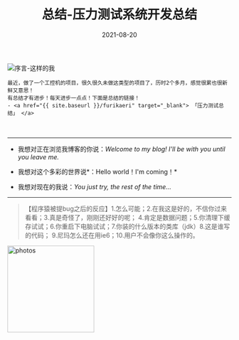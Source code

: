 ﻿---
layout: post
title: 总结-压力测试系统开发总结
date: 2021-08-20 
tag: 技术
---


 ![序言-这样的我](http://osg1u3s09.bkt.clouddn.com/image/jpg/material/DSC_Tianjin%20%28small%29.jpg)

    最近，做了一个工控机的项目，很久很久未做这类型的项目了，历时2个多月，感觉很累也很新鲜又意思！
    有总结才有进步！每天进步一点点！下面是总结的链接！
    - <a href="{{ site.baseurl }}/furikaeri" target="_blank"> 「压力测试总结」 </a> 
<p></p>

　　
   
-----------------

- 我想对正在浏览我博客的你说：*Welcome to my blog! I'll be with you until you leave me.*


- 我想对这个多彩的世界说*：Hello world！I'm coming！*


- 我想对现在的我说：*You just try, the rest of the time...*

-----------------

> 【程序猿被提bug之后的反应】1.怎么可能；2.在我这是好的，不信你过来看看；3.真是奇怪了，刚刚还好好的呢；
> 4.肯定是数据问题；5.你清理下缓存试试；6.你重启下电脑试试；7.你装的什么版本的类库（jdk）8.这是谁写的代码；
> 9.尼玛怎么还在用ie6；10.用户不会像你这么操作的。 



<a href="/photos/" target="_blank"><img src="http://omjh2j5h3.bkt.clouddn.com/%E5%A4%A9%E7%AD%96.jpg" width="195" height="195" alt="photos"/></a>

